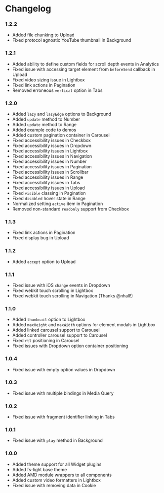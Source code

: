 # Changelog

<!-- -->

### 1.2.2

* Added file chunking to Upload
* Fixed protocol agnostic YouTube thumbnail in Background

### 1.2.1

* Added ability to define custom fields for scroll depth events in Analytics
* Fixed issue with accessing target element from `beforeSend` callback in Upload
* Fixed video sizing issue in Lightbox
* Fixed link actions in Pagination
* Removed erroneous `vertical` option in Tabs

### 1.2.0

* Added `lazy` and `lazyEdge` options to Background
* Added `update` method to Number
* Added `update` method to Range
* Added example code to demos
* Added custom pagination container in Carousel
* Fixed accessibility issues in Checkbox
* Fixed accessibility issues in Dropdown
* Fixed accessibility issues in Lightbox
* Fixed accessibility issues in Navigation
* Fixed accessibility issues in Number
* Fixed accessibility issues in Pagination
* Fixed accessibility issues in Scrollbar
* Fixed accessibility issues in Range
* Fixed accessibility issues in Tabs
* Fixed accessibility issues in Upload
* Fixed `visible` classing in Pagination
* Fixed `disabled` hover state in Range
* Normalized setting `active` item in Pagination
* Removed non-standard `readonly` support from Checkbox

### 1.1.3

* Fixed link actions in Pagination
* Fixed display bug in Upload

### 1.1.2

* Added `accept` option to Upload

### 1.1.1

* Fixed issue with iOS `change` events in Dropdown
* Fixed webkit touch scrolling in Lightbox
* Fixed webkit touch scrolling in Navigation (Thanks @nhall!)

### 1.1.0

* Added `thumbnail` option to Lightbox
* Added `maxHeight` and `maxWidth` options for element modals in Lightbox
* Added linked carousel support to Carousel
* Added controller carousel support to Carousel
* Fixed `rtl` positioning in Carousel
* Fixed issues with Dropdown option container positioning

### 1.0.4

* Fixed issue with empty option values in Dropdown

### 1.0.3

* Fixed issue with multiple bindings in Media Query

### 1.0.2

* Fixed issue with fragment identifier linking in Tabs

### 1.0.1

* Fixed issue with `play` method in Background

### 1.0.0

* Added theme support for all Widget plugins
* Added fs-light base theme
* Added AMD module wrappers to all components
* Added custom video formatters in Lightbox
* Fixed issue with removing data in Cookie
